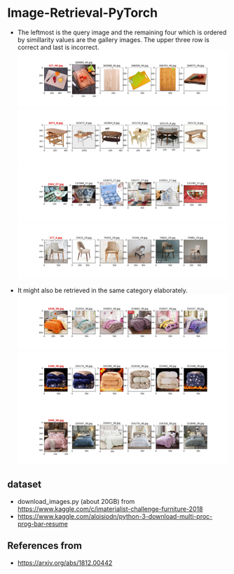 # Image-Retrieval-PyTorch
- The leftmost is the query image and the remaining four which is ordered by simillarity values are the gallery images. 
The upper three row is correct and last is incorrect.
![](assets/127_46.jpg)
![](assets/4371_8.jpg)
![](assets/2362_27.jpg)
![](assets/177_4.jpg)

- It might also be retrieved in the same category elaborately.
![](assets/1428_38.jpg)
![](assets/1168_38.jpg)
![](assets/1596_38.jpg)


## dataset
- download_images.py (about 20GB) from https://www.kaggle.com/c/imaterialist-challenge-furniture-2018
- https://www.kaggle.com/aloisiodn/python-3-download-multi-proc-prog-bar-resume

## References from 
- https://arxiv.org/abs/1812.00442
